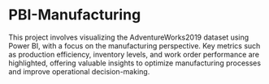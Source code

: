 # PBI-Manufacturing
This project involves visualizing the AdventureWorks2019 dataset using Power BI, with a focus on the manufacturing perspective. Key metrics such as production efficiency, inventory levels, and work order performance are highlighted, offering valuable insights to optimize manufacturing processes and improve operational decision-making.
